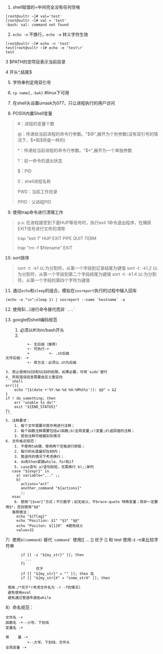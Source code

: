 1. shell赋值的=中间完全没有任何空格
```console
[root@vultr ~]# val='test'
[root@vultr ~]# val = 'test'
-bash: val: command not found
```

2. `echo -n` 不换行，`echo -e` 转义字符生效

```console
[root@vultr ~]# echo -n 'test'
test[root@vultr ~]# echo -e 'test\r'
test
```

3 $PATH的空项目表示当前目录

4 开头^,结尾$

5. 字符串判定用双引号

6. `cp name{,.bak}` #linux下可用

7. 在shell头设置umask为077，只让进程执行的用户访问

8. POSIX内置Shell变量
	
>\#：进程的变量个数
>
>@：传递给当前进程的命令行参数。"$@",展开为个别参数(没有双引号的情况下，$*和$@是一样的)
>
>\*：传递给当前进程的命令行参数。"$*",展开为一个单独参数
>
>?：前一命令的退出状态
>
>$：PID
>
>0：shell进程名称
>
>PWD：当前工作目录
>
>PPID：父进程PID
	
9. 使用trap命令进行清理工作
>p.s: 在进程接受到下面HUP等信号时，执行exit 1命令退出程序，在捕获EXIT信号进行文件的清除
>
>trap "exit 1"	HUP EXIT PIPE QUIT	TERM
>
>trap "rm -f $filename" EXIT
	
10. sort排序	
>sort -t: -k1	以:为分割符，从第一个字段到记录结尾为键值
>sort -t: -k1,2	以:为分割符，从第一个字段到第二个字段结尾为键值
>sort -t: -k1.4	以:为分割符，从第一个字段的第四个字符为键值
	
11. 通过`echo`和`sleep`的组合，模拟在`sosreport`执行的过程中输入回车
```shell
(echo -e "\n";sleep 1) | sosreport --name `hostname` -a 
```

12. 使用$(...)进行命令替代而非`` `...` ``

13. google的shell编码规范
	1. 必须以#!/bin/bash开头
	2.
```html
          +- 无后缀（推荐）           
          +- 可执行-+
          +         +- .sh后缀				
文件后缀: -+
          +- 库方法：必须以.sh为后缀
```
	3. 禁止使用SUID和SGID的权限，如果必要，可用`sudo`替代
	4. 所有错误信息需要自定义重定向
	```shell
	err(){
		echo "[$(date +'%Y-%m-%d %H:%M%S%z')]: $@" > &2
	}
	if ! do_something; then
		err "unable to do!"
		exit "${END_STATUS}"
	fi
	```
	5. 注释要求：
		1. 每个文件需要对其作用进行注释；
		2. 每个函数注释需要包括a)函数;b)全局变量;c)变量;d)返回值的注释；
		3. 其他注释可根据实际情况
	6. 文件格式规范：
		1. 不使用tab键，使用两个空格进行排版；
		2. 每行的长度最好在80内；
		3. 管道符的情况下考虑换行；  
		4. do和then紧跟while、for和if
		5. case语句 a)语句较短，无需换行 b);;单列
	   case "${expr}" in
	     a) variable="..." ;;
		 b)
		   actions="act"
		   another_command "${actions}"
		   ;;
	   esac
		6. 使用"{$var}"方式；不引数字；如无歧义，不brace-quote 特殊变量；除非一定要用$*，否则使用"$@"
	   推荐做法：
	     echo "${flag}"
		 echo "Position: $1" "$3" "$@"
		 echo "Positon: ${1}0"  #避免歧义
         value=32	
  7）使用`$(command)` 替代`` `command` ``
     使用[[ ... ]] 优于 [] 和 test
	 使用-z -n来比较字符串
```shell
	   if [[ -z "${my_str}" ]]; then
	     ...
	   fi
	          优于
	   if [[ "${my_str}" = "" ]]; then 及
	   if [[ "${my_str}X" = "some_strX" ]]; then
```
	 使用./*优于*(考虑文件名为 -r -f的情况)
     避免使用eval
     避免通过管道传递给while	 
  8）命名规范：

	文件名 -+
	函数名 -+--小写、下划线
	变量名 -+
   		
	常    量 -+
              +--大写、下划线、文件头 
	全局变量 -+	

				
				
				
				
				
				
				
				
				
				